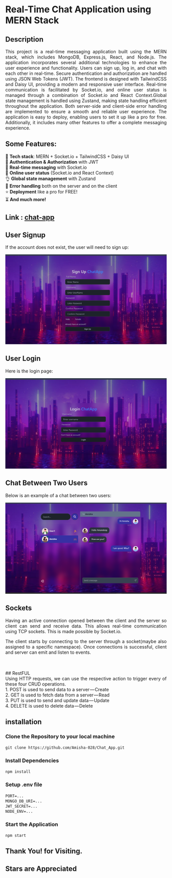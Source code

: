 # Real-Time Chat Application using MERN Stack

## Description

<div style="text-align: justify;">
This project is a real-time messaging application built using the MERN stack, which includes MongoDB, Express.js, React, and Node.js. The application incorporates several additional technologies to enhance the user experience and functionality. Users can sign up, log in, and chat with each other in real-time. Secure authentication and authorization are handled using JSON Web Tokens (JWT). The frontend is designed with TailwindCSS and Daisy UI, providing a modern and responsive user interface. Real-time communication is facilitated by Socket.io, and online user status is managed through a combination of Socket.io and React Context.Global state management is handled using Zustand, making state handling efficient throughout the application. Both server-side and client-side error handling are implemented to ensure a smooth and reliable user experience. The application is easy to deploy, enabling users to set it up like a pro for free. Additionally, it includes many other features to offer a complete messaging experience.
</div>

## Some Features:

🌟 **Tech stack**: MERN + Socket.io + TailwindCSS + Daisy UI  
🎃 **Authentication & Authorization** with JWT  
👾 **Real-time messaging** with Socket.io  
🚀 **Online user status** (Socket.io and React Context)  
👌 **Global state management** with Zustand  
🐞 **Error handling** both on the server and on the client  
⭐ **Deployment** like a pro for FREE!  
⏳ **And much more!**


## Link : [chat-app](https://chat-app-db-yo4l.onrender.com/login)

## User Signup

If the account does not exist, the user will need to sign up:

![SignUp Page](./frontend/public/signup.png)

## User Login

Here is the login page:

![Login Page](./frontend/public/login.png)

## Chat Between Two Users

Below is an example of a chat between two users:

![Chat Page](./frontend/public/chat.png)

## Sockets
<div style="text-align: justify;">
Having an active connection opened between the client and the server so client can send and receive data. This allows real-time communication using TCP sockets. This is made possible by Socket.io.

The client starts by connecting to the server through a socket(maybe also assigned to a specific namespace). Once connections is successful, client and server can emit and listen to events.  
</div>
<br>
<br>
## RestFUL
<div style="text-align: justify;">
Using HTTP requests, we can use the respective action to trigger every of these four CRUD operations.
<br>
1. POST is used to send data to a server — Create
<br>
2. GET is used to fetch data from a server — Read
<br>  
3. PUT is used to send and update data — Update
<br>
4. DELETE is used to delete data — Delete
</div>

## installation

### Clone the Repository to your local machine 
```
git clone https://github.com/Amisha-028/Chat_App.git
```

### Install Dependencies

```
npm install
```

### Setup .env file

```dotenv
PORT=...
MONGO_DB_URI=...
JWT_SECRET=...
NODE_ENV=...
```

### Start the Application

```
npm start
```

## Thank You! for Visiting.
## Stars are Appreciated
